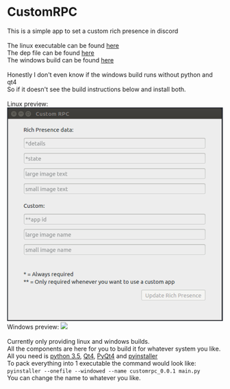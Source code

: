 <h1>CustomRPC</h1>
This is a simple app to set a custom rich presence in discord<br>
<br>
The linux executable can be found <a href="https://github.com/KurozeroPB/CustomRPC/releases/download/v0.0.1/customrpc_0.0.1">here</a><br>
The dep file can be found <a href="https://github.com/KurozeroPB/CustomRPC/releases/download/v0.0.1/customrpc_0.0.1.deb">here</a><br>
The windows build can be found <a href="https://github.com/KurozeroPB/CustomRPC/releases/download/v0.0.1/customrpc-windows-x64.tar.gz">here</a><br/>
<br/>
Honestly I don't even know if the windows build runs without python and qt4<br/>
So if it doesn't see the build instructions below and install both.<br/>
<br/>
Linux preview:
<img src="./assets/linux-preview.png"></img><br/>
Windows preview:
<img src="./assests/windows-preview.png"></img><br/>
<br/>
Currently only providing linux and windows builds.<br/>
All the components are here for you to build it for whatever system you like.<br>
All you need is <a href="https://www.python.org/downloads/release/python-354/">python 3.5</a>, <a href="https://www.qt.io/download">Qt4</a>, <a href="https://www.lfd.uci.edu/~gohlke/pythonlibs/#pyqt4">PyQt4</a> and <a href="https://www.pyinstaller.org/">pyinstaller</a><br>
To pack everything into 1 executable the command would look like:<br>
<code>pyinstaller --onefile --windowed --name customrpc_0.0.1 main.py</code><br>
You can change the name to whatever you like.
